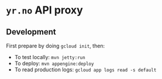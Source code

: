# `yr.no` API proxy

## Development
First prepare by doing `gcloud init`, then:

* To test locally: `mvn jetty:run`
* To deploy: `mvn appengine:deploy`
* To read production logs: `gcloud app logs read -s default`
